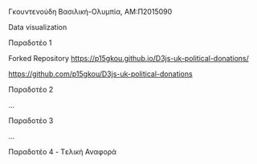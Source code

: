 
Γκουντενούδη Βασιλική-Ολυμπία, ΑΜ:Π2015090 

Data visualization

Παραδοτέο 1

Forked Repository https://p15gkou.github.io/D3js-uk-political-donations/

https://github.com/p15gkou/D3js-uk-political-donations

Παραδοτέο 2

...

Παραδοτέο 3

...

Παραδοτέο 4 - Tελική Αναφορά
